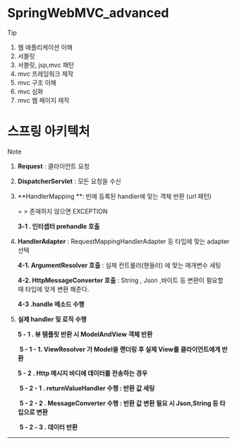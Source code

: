 # SpringWebMVC_advanced
> [!TIP]
>
> 1. 웹 애플리케이션 이해
> 2. 서블릿
> 3. 서블릿, jsp,mvc 패턴
> 4. mvc 프레임워크 제작
> 5. mvc 구조 이해
> 6. mvc 심화
> 7. mvc 웹 페이지 제작 

# 스프링 아키텍처 



> [!NOTE]
>
> 1. **Request** : 클라이언트 요청
>
> 2. **DispatcherServlet**  : 모든 요청을 수신
>
> 3. **HandlerMapping **: 빈에 등록된 handler에 맞는 객체 반환 (url 패턴) 
>
>    = >  존재하지 않으면 EXCEPTION
>
>    **3-1 . 인터셉터 prehandle 호출** 
>
> 4. **HandlerAdapter** :  RequestMappingHandlerAdapter 등 타입에 맞는 adapter 선택 
>
>    **4-1. ArgumentResolver 호출** : 실제 컨트롤러(핸들러) 에 맞는 매개변수 세팅 
>
>    **4-2. HttpMessageConverter 호출** : String , Json ,바이트 등 변환이 필요할 때  타입에 맞게 변환 해준다. 
>
>    **4-3 .handle 메소드 수행** 
>
> 5. **실제 handler 및 로직 수행** 
>
>    **5 - 1 . 뷰 템플릿 반환 시 ModelAndView 객체 반환** 
>
>    ​	**5 - 1 - 1.  ViewResolver 가 Model을 랜더링 후 실제 View를 클라이언트에게 반환** 
>
>    **5 - 2 . Http 메시지 바디에 데이터를 전송하는 경우** 
>
>    ​	**5 - 2 - 1 . returnValueHandler 수행 : 반환 값 세팅** 
>
>    ​	**5 - 2 - 2 . MessageConverter 수행 : 반환 값 변환 필요 시 Json,String 등 타입으로 변환**    
>
>    ​	**5 - 2 - 3 . 데이터 반환** 

****

